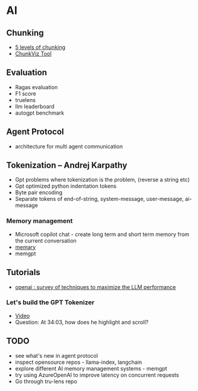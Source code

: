 # AI

## Chunking

- [5 levels of chunking](https://youtu.be/8OJC21T2SL4?si=ljYjQkVy7MOUtgWT)
- [ChunkViz Tool](https://chunkviz.up.railway.app/)

## Evaluation
- Ragas evaluation
- F1 score
- truelens
- llm leaderboard
- autogpt benchmark

## Agent Protocol
- architecture for multi agent communication

## Tokenization – Andrej Karpathy

- Gpt problems where tokenization is the problem, (reverse a string etc)
- Gpt optimized python indentation tokens
- Byte pair encoding
- Separate tokens of end-of-string, system-message, user-message, ai-message

### Memory management

- Microsoft copilot chat - create long term and short term memory from the current conversation
- [memary](https://github.com/kingjulio8238/memary)
- memgpt

## Tutorials
- [openai : survey of techniques to maximize the LLM performance](https://youtu.be/ahnGLM-RC1Y?si=z5rcC6Ex_MiGyghs)

### Let's build the GPT Tokenizer
- [Video](https://youtu.be/zduSFxRajkE?si=SmhGh_SvWjXf5-cp)
- Question: At 34:03, how does he highlight and scroll?

## TODO
- see what's new in agent protocol
- inspect opensource repos - llama-index, langchain
- explore different AI memory management systems - memgpt
- try using AzureOpenAI to improve latency on concurrent requests
- Go through tru-lens repo

